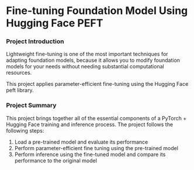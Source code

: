 # Fine-tuning Foundation Model Using Hugging Face PEFT

### Project Introduction
Lightweight fine-tuning is one of the most important techniques for adapting foundation models, because it allows you to modify foundation models for your needs without needing substantial computational resources.

This project applies parameter-efficient fine-tuning using the Hugging Face peft library.

### Project Summary
This project brings together all of the essential components of a PyTorch + Hugging Face training and inference process. 
The project follows the following steps:

1. Load a pre-trained model and evaluate its performance
2. Perform parameter-efficient fine tuning using the pre-trained model
3. Perform inference using the fine-tuned model and compare its performance to the original model